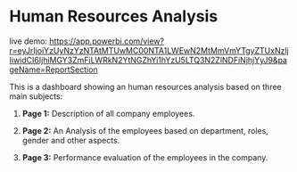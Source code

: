 # Human Resources Analysis

live demo: https://app.powerbi.com/view?r=eyJrIjoiYzUyNzYzNTAtMTUwMC00NTA1LWEwN2MtMmVmYTgyZTUxNzljIiwidCI6IjhiMGY3ZmFiLWRkN2YtNGZhYi1hYzU5LTQ3N2ZlNDFiNjhjYyJ9&pageName=ReportSection

This is a dashboard showing an human resources analysis based on three main subjects:

1) **Page 1:** Description of all company employees.

2) **Page 2:** An Analysis of the employees based on department, roles, gender and other aspects.

3) **Page 3:** Performance evaluation of the employees in the company.
